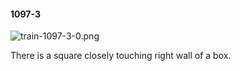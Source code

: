 #### 1097-3
![train-1097-3-0.png](https://github.com/lil-lab/nlvr/raw/master/nlvr/train/images/35/train-1097-3-0.png "train-1097-3-0.png")

There is a square closely touching right wall of a box.